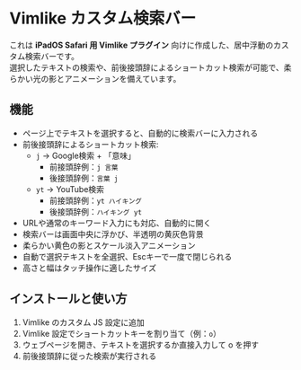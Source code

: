 # Vimlike カスタム検索バー

これは **iPadOS Safari 用 Vimlike プラグイン** 向けに作成した、居中浮動のカスタム検索バーです。  
選択したテキストの検索や、前後接頭辞によるショートカット検索が可能で、柔らかい光の影とアニメーションを備えています。

## 機能

- ページ上でテキストを選択すると、自動的に検索バーに入力される  
- 前後接頭辞によるショートカット検索:
  - `j` → Google検索 + 「意味」  
    - 前接頭辞例：`j 言葉`  
    - 後接頭辞例：`言葉 j`  
  - `yt` → YouTube検索  
    - 前接頭辞例：`yt ハイキング`  
    - 後接頭辞例：`ハイキング yt`  
- URLや通常のキーワード入力にも対応、自動的に開く  
- 検索バーは画面中央に浮かび、半透明の黄灰色背景  
- 柔らかい黄色の影とスケール淡入アニメーション  
- 自動で選択テキストを全選択、Escキーで一度で閉じられる  
- 高さと幅はタッチ操作に適したサイズ

## インストールと使い方

1. Vimlike のカスタム JS 設定に追加  
2. Vimlike 設定でショートカットキーを割り当て（例：`o`）
3. ウェブページを開き、テキストを選択するか直接入力して o を押す
4. 前後接頭辞に従った検索が実行される
   
